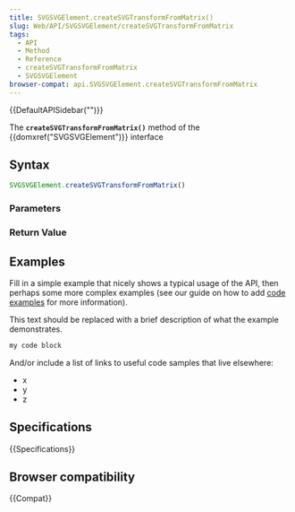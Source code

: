 ```yaml
---
title: SVGSVGElement.createSVGTransformFromMatrix()
slug: Web/API/SVGSVGElement/createSVGTransformFromMatrix
tags:
  - API
  - Method
  - Reference
  - createSVGTransformFromMatrix
  - SVGSVGElement
browser-compat: api.SVGSVGElement.createSVGTransformFromMatrix
---
```

{{DefaultAPISidebar("")}}

The **`createSVGTransformFromMatrix()`** method of the {{domxref("SVGSVGElement")}} interface 

## Syntax

```js
SVGSVGElement.createSVGTransformFromMatrix()
```

### Parameters



### Return Value



## Examples

Fill in a simple example that nicely shows a typical usage of the API, then perhaps some more complex examples (see our guide on how to add [code examples](/en-US/docs/MDN/Contribute/Structures/Code_examples) for more information).

This text should be replaced with a brief description of what the example demonstrates.

```js
my code block
```

And/or include a list of links to useful code samples that live elsewhere:

*   x
*   y
*   z

## Specifications

{{Specifications}}

## Browser compatibility

{{Compat}}

